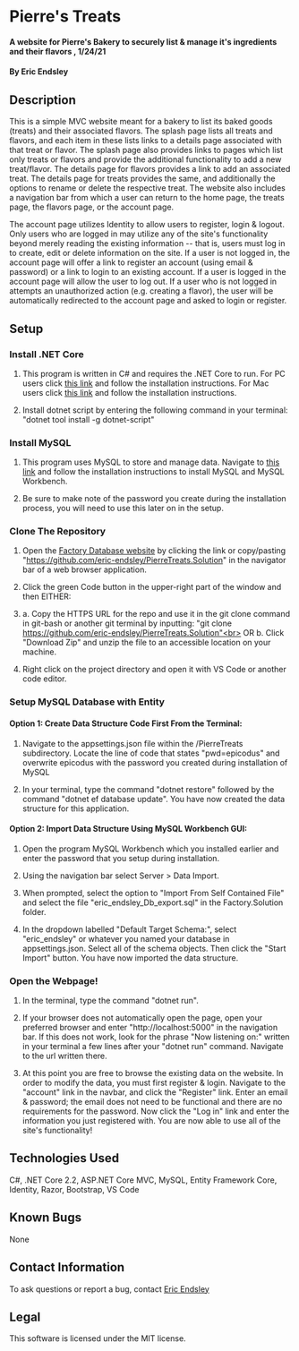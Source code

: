 # Pierre's Treats

#### A website for Pierre's Bakery to securely list & manage it's ingredients and their flavors , 1/24/21

#### By Eric Endsley

## Description

This is a simple MVC website meant for a bakery to list its baked goods (treats) and their associated flavors. The splash page lists all treats and flavors, and each item in these lists links to a details page associated with that treat or flavor. The splash page also provides links to pages which list only treats or flavors and provide the additional functionality to add a new treat/flavor. The details page for flavors provides a link to add an associated treat. The details page for treats provides the same, and additionally the options to rename or delete the respective treat. The website also includes a navigation bar from which a user can return to the home page, the treats page, the flavors page, or the account page.

The account page utilizes Identity to allow users to register, login & logout. Only users who are logged in may utilize any of the site's functionality beyond merely reading the existing information -- that is, users must log in to create, edit or delete information on the site. If a user is not logged in, the account page will offer a link to register an account (using email & password) or a link to login to an existing account. If a user is logged in the account page will allow the user to log out. If a user who is not logged in attempts an unauthorized action (e.g. creating a flavor), the user will be automatically redirected to the account page and asked to login or register.

## Setup

### Install .NET Core

1. This program is written in C# and requires the .NET Core to run. For PC users click [this link](https://dotnet.microsoft.com/download/dotnet-core/thank-you/sdk-2.2.203-windows-x64-installer) and follow the installation instructions. For Mac users click [this link](https://dotnet.microsoft.com/download/dotnet-core/thank-you/sdk-2.2.106-macos-x64-installer) and follow the installation instructions.

2. Install dotnet script by entering the following command in your terminal: "dotnet tool install -g dotnet-script"

### Install MySQL

1. This program uses MySQL to store and manage data. Navigate to [this link](https://dev.mysql.com/downloads/file/?id=484919) and follow the installation instructions to install MySQL and MySQL Workbench.

2. Be sure to make note of the password you create during the installation process, you will need to use this later on in the setup.

### Clone The Repository

1.  Open the [Factory Database website](https://github.com/eric-endsley/PierreTreats.Solution.git) by clicking the link or copy/pasting "https://github.com/eric-endsley/PierreTreats.Solution" in the navigator bar of a web browser application.

2.  Click the green Code button in the upper-right part of the window and then EITHER:

3.  a. Copy the HTTPS URL for the repo and use it in the git clone command in git-bash or another git terminal by inputting: "git clone https://github.com/eric-endsley/PierreTreats.Solution"<br>
    OR b. Click "Download Zip" and unzip the file to an accessible location on your machine.

4.  Right click on the project directory and open it with VS Code or another code editor.

### Setup MySQL Database with Entity

#### Option 1: Create Data Structure Code First From the Terminal:

1. Navigate to the appsettings.json file within the /PierreTreats subdirectory. Locate the line of code that states "pwd=epicodus" and overwrite epicodus with the password you created during installation of MySQL

2. In your terminal, type the command "dotnet restore" followed by the command "dotnet ef database update". You have now created the data structure for this application.

#### Option 2: Import Data Structure Using MySQL Workbench GUI:

1. Open the program MySQL Workbench which you installed earlier and enter the password that you setup during installation.

2. Using the navigation bar select Server > Data Import.

3. When prompted, select the option to "Import From Self Contained File" and select the file "eric_endsley_Db_export.sql" in the Factory.Solution folder.

4. In the dropdown labelled "Default Target Schema:", select "eric_endsley" or whatever you named your database in appsettings.json. Select all of the schema objects. Then click the "Start Import" button. You have now imported the data structure.

### Open the Webpage!

1. In the terminal, type the command "dotnet run".

2. If your browser does not automatically open the page, open your preferred browser and enter "http://localhost:5000" in the navigation bar. If this does not work, look for the phrase "Now listening on:" written in your terminal a few lines after your "dotnet run" command. Navigate to the url written there.

3. At this point you are free to browse the existing data on the website. In order to modify the data, you must first register & login. Navigate to the "account" link in the navbar, and click the "Register" link. Enter an email & password; the email does not need to be functional and there are no requirements for the password. Now click the "Log in" link and enter the information you just registered with. You are now able to use all of the site's functionality!

## Technologies Used

C#, .NET Core 2.2, ASP.NET Core MVC, MySQL, Entity Framework Core, Identity, Razor, Bootstrap, VS Code

## Known Bugs

None

## Contact Information

To ask questions or report a bug, contact [Eric Endsley](mailto:eric.endsley4@gmail.com)

## Legal

This software is licensed under the MIT license.
